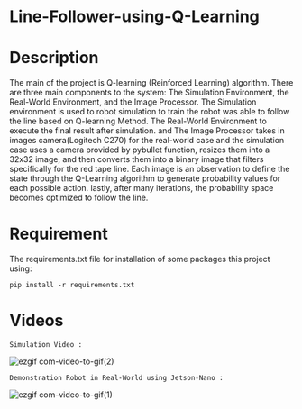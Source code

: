 # Line-Follower-using-Q-Learning

# Description

The main of the project is Q-learning (Reinforced Learning) algorithm. There are three main components to the system: The Simulation Environment, the Real-World Environment, and the Image Processor. The Simulation environment is used to robot simulation to train the robot was able to follow the line based on Q-learning Method. The Real-World Environment to execute the final result after simulation. and The Image Processor takes in images camera(Logitech C270) for the real-world case and the simulation case uses a camera provided by pybullet function, resizes them into a 32x32 image, and then converts them into a binary image that filters specifically for the red tape line. Each image is an observation to define the state through the Q-Learning algorithm to generate probability values for each possible action. lastly, after many iterations, the probability space becomes optimized to follow the line.

# Requirement
The requirements.txt file for installation of some packages this project using:

    pip install -r requirements.txt


# Videos
    Simulation Video :
  ![ezgif com-video-to-gif(2)](https://user-images.githubusercontent.com/90126322/219383180-47eb70ba-f8ad-4424-ab5c-274ea07d8fed.gif)


    Demonstration Robot in Real-World using Jetson-Nano :
  ![ezgif com-video-to-gif(1)](https://user-images.githubusercontent.com/90126322/219380977-fce36e4a-49b8-4ff9-8f52-dfa2f12ae330.gif)


